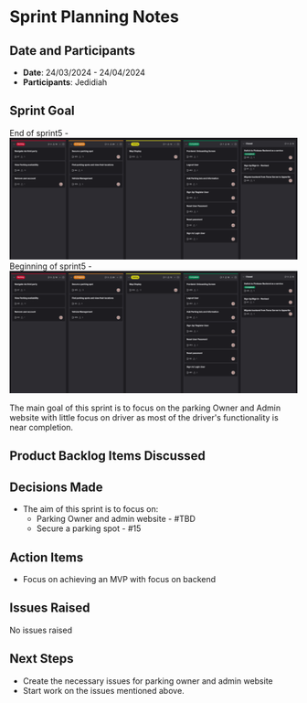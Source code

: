 # Sprint Planning Notes

## Date and Participants

- **Date**: 24/03/2024 - 24/04/2024
- **Participants**: Jedidiah

## Sprint Goal

End of sprint5 - ![Alt text](../Sprint-5/sprint5-21-March-2024.png)
Beginning of sprint5 - ![Alt text](../Sprint-6/sprint6-24-March-2024.png)

The main goal of this sprint is to focus on the parking Owner and Admin website with little focus on driver as most of the driver's functionality is near completion.

## Product Backlog Items Discussed

## Decisions Made

- The aim of this sprint is to focus on:
  - Parking Owner and admin website - #TBD
  - Secure a parking spot - #15

## Action Items

- Focus on achieving an MVP with focus on backend

## Issues Raised

No issues raised

## Next Steps

- Create the necessary issues for parking owner and admin website
- Start work on the issues mentioned above.
